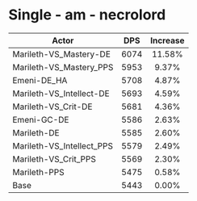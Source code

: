 # Single - am - necrolord
| Actor | DPS | Increase |
|---|:---:|:---:|
|Marileth-VS_Mastery-DE|6074|11.58%|
|Marileth-VS_Mastery_PPS|5953|9.37%|
|Emeni-DE_HA|5708|4.87%|
|Marileth-VS_Intellect-DE|5693|4.59%|
|Marileth-VS_Crit-DE|5681|4.36%|
|Emeni-GC-DE|5586|2.63%|
|Marileth-DE|5585|2.60%|
|Marileth-VS_Intellect_PPS|5579|2.49%|
|Marileth-VS_Crit_PPS|5569|2.30%|
|Marileth-PPS|5475|0.58%|
|Base|5443|0.00%|
